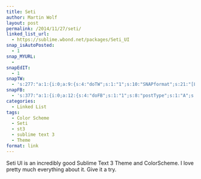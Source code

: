 ```yaml
---
title: Seti
author: Martin Wolf
layout: post
permalink: /2014/11/27/seti/
linked_list_url:
  - https://sublime.wbond.net/packages/Seti_UI
snap_isAutoPosted:
  - 1
snap_MYURL:
  - 
snapEdIT:
  - 1
snapTW:
  - 's:277:"a:1:{i:0;a:9:{s:4:"doTW";s:1:"1";s:10:"SNAPformat";s:21:"[Link] %TITLE%: %URL%";s:8:"attchImg";s:1:"0";s:9:"isAutoImg";s:1:"A";s:8:"imgToUse";s:0:"";s:11:"isPrePosted";s:1:"1";s:8:"isPosted";s:1:"1";s:4:"pgID";s:18:"537932699575799808";s:5:"pDate";s:19:"2014-11-27 11:35:24";}}";'
snapFB:
  - 's:377:"a:1:{i:0;a:12:{s:4:"doFB";s:1:"1";s:8:"postType";s:1:"A";s:10:"AttachPost";s:1:"2";s:10:"SNAPformat";s:35:"New post on MartinWolf.org: %TITLE%";s:9:"isAutoImg";s:1:"A";s:8:"imgToUse";s:0:"";s:9:"isAutoURL";s:1:"A";s:8:"urlToUse";s:0:"";s:11:"isPrePosted";s:1:"1";s:8:"isPosted";s:1:"1";s:4:"pgID";s:31:"711305895599362_802842206445730";s:5:"pDate";s:19:"2014-11-27 11:35:30";}}";'
categories:
  - Linked List
tags:
  - Color Scheme
  - Seti
  - st3
  - sublime text 3
  - Theme
format: link
---
```

Seti UI is an incredibly good Sublime Text 3 Theme and ColorScheme. I love pretty much everything about it. Give it a try.